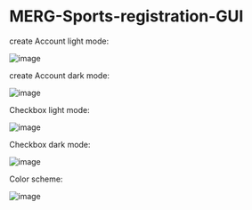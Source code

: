 # MERG-Sports-registration-GUI
create Account light mode:

![image](https://github.com/user-attachments/assets/efd474c4-4ec0-43be-a25c-f551e46a81ee)

create Account dark mode:

![image](https://github.com/user-attachments/assets/1389918f-1a5e-4500-8177-45033a97ab04)

Checkbox light mode:

![image](https://github.com/user-attachments/assets/67c8dc4a-619e-4dcb-accf-1166bf641c3a)

Checkbox dark mode:

![image](https://github.com/user-attachments/assets/d263029f-65fa-429f-8349-9eb99f5f2bd7)

Color scheme:

![image](https://github.com/user-attachments/assets/0c1f2ba3-0d25-409f-babb-d2f04421e62a)
